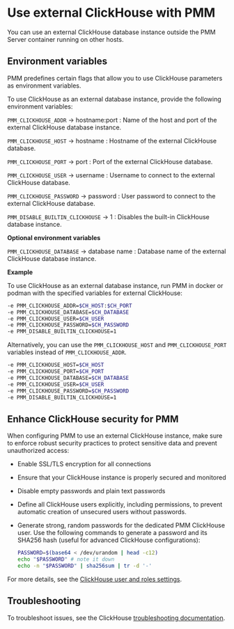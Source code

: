 # Use external ClickHouse with PMM

You can use an external ClickHouse database instance outside the PMM Server container running on other hosts.

## Environment variables

PMM predefines certain flags that allow you to use ClickHouse parameters as environment variables.


To use ClickHouse as an external database instance, provide the following environment variables: 
 
`PMM_CLICKHOUSE_ADDR` -> hostname:port
:   Name of the host and port of the external ClickHouse database instance. 

`PMM_CLICKHOUSE_HOST` -> hostname
:   Hostname of the external ClickHouse database.

`PMM_CLICKHOUSE_PORT` -> port
:   Port of the external ClickHouse database.

`PMM_CLICKHOUSE_USER` -> username
:   Username to connect to the external ClickHouse database.

`PMM_CLICKHOUSE_PASSWORD` -> password
:   User password to connect to the external ClickHouse database.

`PMM_DISABLE_BUILTIN_CLICKHOUSE` -> 1
:   Disables the built-in ClickHouse database instance.

**Optional environment variables**

`PMM_CLICKHOUSE_DATABASE` -> database name
:   Database name of the external ClickHouse database instance.
 
**Example**

To use ClickHouse as an external database instance, run PMM in docker or podman with the specified variables for external ClickHouse:

```sh
-e PMM_CLICKHOUSE_ADDR=$CH_HOST:$CH_PORT
-e PMM_CLICKHOUSE_DATABASE=$CH_DATABASE
-e PMM_CLICKHOUSE_USER=$CH_USER
-e PMM_CLICKHOUSE_PASSWORD=$CH_PASSWORD
-e PMM_DISABLE_BUILTIN_CLICKHOUSE=1
```

Alternatively, you can use the `PMM_CLICKHOUSE_HOST` and `PMM_CLICKHOUSE_PORT` variables instead of `PMM_CLICKHOUSE_ADDR`.

```sh
-e PMM_CLICKHOUSE_HOST=$CH_HOST
-e PMM_CLICKHOUSE_PORT=$CH_PORT
-e PMM_CLICKHOUSE_DATABASE=$CH_DATABASE
-e PMM_CLICKHOUSE_USER=$CH_USER
-e PMM_CLICKHOUSE_PASSWORD=$CH_PASSWORD
-e PMM_DISABLE_BUILTIN_CLICKHOUSE=1
```

## Enhance ClickHouse security for PMM

When configuring PMM to use an external ClickHouse instance, make sure to enforce robust security practices to protect sensitive data and prevent unauthorized access:

- Enable SSL/TLS encryption for all connections
- Ensure that your ClickHouse instance is properly secured and monitored
- Disable empty passwords and plain text passwords
- Define all ClickHouse users explicitly, including permissions, to prevent automatic creation of unsecured users without passwords.
- Generate strong, random passwords for the dedicated PMM ClickHouse user. Use the following commands to generate a password and its SHA256 hash (useful for advanced ClickHouse configurations):

    ```sh
    PASSWORD=$(base64 < /dev/urandom | head -c12)
    echo "$PASSWORD" # note it down
    echo -n "$PASSWORD" | sha256sum | tr -d '-'
    ```

For more details, see the [ClickHouse user and roles settings](https://clickhouse.com/docs/operations/settings/settings-users).

## Troubleshooting

To troubleshoot issues, see the ClickHouse [troubleshooting documentation](https://clickhouse.com/docs/guides/troubleshooting).
